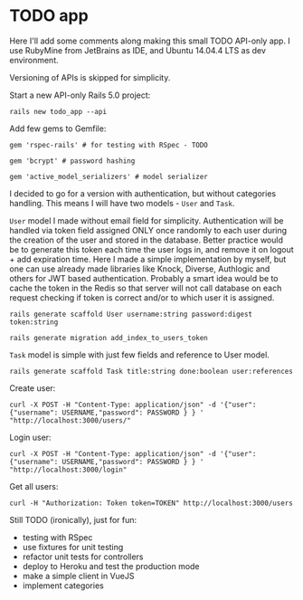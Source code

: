 # TODO app

Here I'll add some comments along making this small TODO 
API-only app. I use RubyMine from JetBrains as IDE, and 
Ubuntu 14.04.4 LTS as dev environment.

Versioning of APIs is skipped for simplicity.

Start a new API-only Rails 5.0 project:

`rails new todo_app --api`

Add few gems to Gemfile:

`gem 'rspec-rails' # for testing with RSpec - TODO`

`gem 'bcrypt' # password hashing`

`gem 'active_model_serializers' # model serializer`

I decided to go for a version with authentication, but 
without categories handling. This means I will have two 
models - `User` and `Task`.

`User` model I made without email field for simplicity. 
Authentication  will be handled via token field assigned ONLY
once randomly to each user during the creation of the user and stored 
in the database. Better practice would be to generate this token
each time the user logs in, and remove it on logout + add expiration time.
Here I made a simple implementation by myself, but one can use 
already made libraries like Knock, Diverse, Authlogic and others for 
JWT based authentication. Probably a smart idea would be to cache the
token in the Redis so that server will not call database on
each request checking if token is correct and/or to which user
it is assigned.

`rails generate scaffold User username:string password:digest token:string`

`rails generate migration add_index_to_users_token`

`Task` model is simple with just few fields and reference to User model.

`rails generate scaffold Task title:string done:boolean user:references`

Create user:

`curl -X POST -H "Content-Type: application/json" -d '{"user": {"username": USERNAME,"password": PASSWORD } } ' "http://localhost:3000/users/"`

Login user:

`curl -X POST -H "Content-Type: application/json" -d '{"user": {"username": USERNAME,"password": PASSWORD } } ' "http://localhost:3000/login"`

Get all users:

`curl -H "Authorization: Token token=TOKEN" http://localhost:3000/users`

Still TODO (ironically), just for fun:
* testing with RSpec
* use fixtures for unit testing
* refactor unit tests for controllers
* deploy to Heroku and test the production mode
* make a simple client in VueJS
* implement categories

